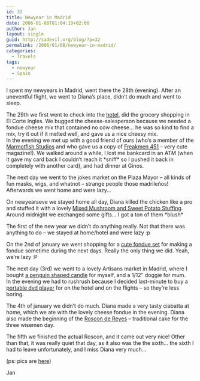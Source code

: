 ```yaml
---
id: 32
title: Newyear in Madrid
date: 2006-01-08T01:04:19+02:00
author: Jan
layout: single
guid: http://sadevil.org/blog/?p=32
permalink: /2006/01/08/newyear-in-madrid/
categories:
  - Travels
tags:
  - newyear
  - Spain
---
```

I spent my newyears in Madrid, went there the 28th (evening). After an uneventful flight, we went to Diana&#8217;s place, didn&#8217;t do much and went to sleep.

The 29th we first went to check into the [hotel](http://www.abbahoteles.com), did the grocery shopping in El Corte Ingles. We bugged the cheese-salesperson because we needed a fondue cheese mix that contained no cow cheese&#8230; he was so kind to find a mix, try it out if it melted well, and gave us a nice cheesy mix.  
In the evening we met up with a good friend of ours (who&#8217;s a member of the [Marmotfish Studios](http://www.marmotfishstudio.com/) and who gave us a copy of [Freakmen 451](http://www.marmotfishstudio.com/archivos/comics/galerias/mfs/fanzines/freakmen451/freakmen451.htm#01) &#8211; very cute magazine!). We walked around a while, I lost me bankcard in an ATM (when it gave my card back I couldn&#8217;t reach it \*sniff\* so I pushed it back in completely with another card), and had dinner at Ginos.

The next day we went to the jokes market on the Plaza Mayor &#8211; all kinds of fun masks, wigs, and whatnot &#8211; strange people those madrileños! Afterwards we went home and were lazy&#8230;

On newyearseve we stayed home all day, Diana killed the chicken like a pro and stuffed it with a lovely [Mixed Mushroom and Sweet Potato Stuffing](https://recipes.sadevil.org/?recipeID=27).  
Around midnight we exchanged some gifts&#8230; I got a ton of them \*blush\*

The first of the new year we didn&#8217;t do anything really. Not that there was anything to do &#8211; we stayed at home/hotel and were lazy :p

On the 2nd of january we went shopping for a [cute fondue set](http://www.princess.nl/en/products/600/611/368/Classic_2-in-1_Combi_Fondue.html) for making a fondue sometime during the next days. Really the only thing we did. Yeah, we&#8217;re lazy :P

The next day (3rd) we went to a lovely Artisans market in Madrid, where I bought [a penguin shaped candle](/assets/images/2006/01/IMG_1221.jpg) for myself, and a 1/12&#8243; doggie for mum.  
In the evening we had to rushrush because I decided last-minute to buy a [portable dvd player](http://www.bestbuy-int.com/default.asp?s=fichaProd&IdProductos=168&idSector=10) for on the hotel and on the flights &#8211; so they&#8217;re less boring.

The 4th of january we didn&#8217;t do much. Diana made a very tasty ciabatta at home, which we ate with the lovely cheese fondue in the evening. Diana also made the beginning of the [Roscon de Reyes](/assets/images/2006/01/roscon2006-me.jpg) &#8211; traditional cake for the three wisemen day.

The fifth we finished the actual Roscon, and it came out very nice! Other than that, it was really quiet that day, as it also was the the sixth&#8230; the sixth I had to leave unfortunately, and I miss Diana very much&#8230;

(ps: pics are [here](https://sadevil.org/piwigo/index.php/category/28-madrid_december_2005))

Jan
